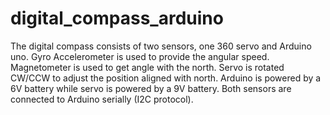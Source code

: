 # digital_compass_arduino
The digital compass consists of two sensors, one 360 servo and Arduino uno. Gyro Accelerometer is used to provide the angular speed. Magnetometer is used to get angle with the north. Servo is rotated CW/CCW to adjust the position aligned with north.  Arduino is powered by a 6V battery while servo is powered by a 9V battery. Both sensors are connected to Arduino serially (I2C protocol).
